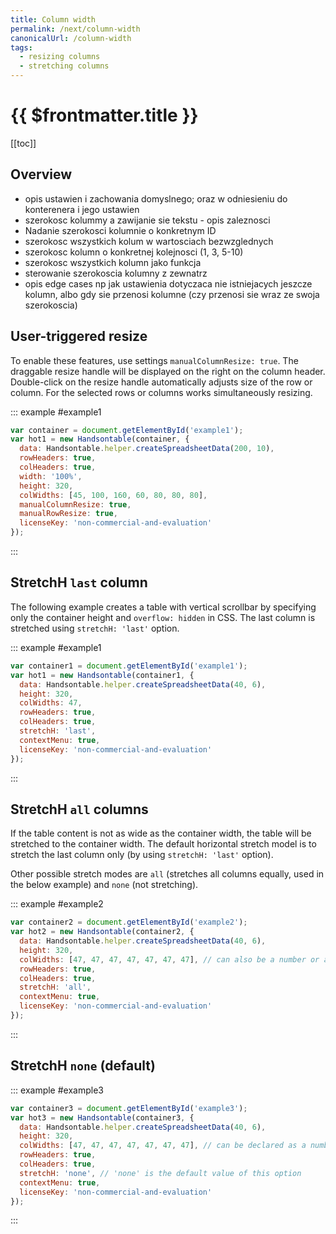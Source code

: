```yaml
---
title: Column width
permalink: /next/column-width
canonicalUrl: /column-width
tags:
  - resizing columns
  - stretching columns
---
```


# {{ $frontmatter.title }}

[[toc]]

## Overview

- opis ustawien i zachowania domyslnego; oraz w odniesieniu do konterenera i jego ustawien
- szerokosc kolummy a zawijanie sie tekstu - opis zaleznosci
- Nadanie szerokosci kolumnie o konkretnym ID
- szerokosc wszystkich kolum w wartosciach bezwzglednych
- szerokosc kolumn o konkretnej kolejnosci (1, 3, 5-10)
- szerokosc wszystkich kolumn jako funkcja
- sterowanie szerokoscia kolumny z zewnatrz
- opis edge cases np jak ustawienia dotyczaca nie istniejacych jeszcze kolumn, albo gdy sie przenosi kolumne (czy przenosi sie wraz ze swoja szerokoscia)

## User-triggered resize

To enable these features, use settings `manualColumnResize: true`. The draggable resize handle will be displayed on the right on the column header. Double-click on the resize handle automatically adjusts size of the row or column. For the selected rows or columns works simultaneously resizing.

::: example #example1
```js
var container = document.getElementById('example1');
var hot1 = new Handsontable(container, {
  data: Handsontable.helper.createSpreadsheetData(200, 10),
  rowHeaders: true,
  colHeaders: true,
  width: '100%',
  height: 320,
  colWidths: [45, 100, 160, 60, 80, 80, 80],
  manualColumnResize: true,
  manualRowResize: true,
  licenseKey: 'non-commercial-and-evaluation'
});
```
:::

## StretchH `last` column

The following example creates a table with vertical scrollbar by specifying only the container height and `overflow: hidden` in CSS. The last column is stretched using `stretchH: 'last'` option.

::: example #example1
```js
var container1 = document.getElementById('example1');
var hot1 = new Handsontable(container1, {
  data: Handsontable.helper.createSpreadsheetData(40, 6),
  height: 320,
  colWidths: 47,
  rowHeaders: true,
  colHeaders: true,
  stretchH: 'last',
  contextMenu: true,
  licenseKey: 'non-commercial-and-evaluation'
});
```
:::

## StretchH `all` columns

If the table content is not as wide as the container width, the table will be stretched to the container width. The default horizontal stretch model is to stretch the last column only (by using `stretchH: 'last'` option).

Other possible stretch modes are `all` (stretches all columns equally, used in the below example) and `none` (not stretching).

::: example #example2
```js
var container2 = document.getElementById('example2');
var hot2 = new Handsontable(container2, {
  data: Handsontable.helper.createSpreadsheetData(40, 6),
  height: 320,
  colWidths: [47, 47, 47, 47, 47, 47, 47], // can also be a number or a function
  rowHeaders: true,
  colHeaders: true,
  stretchH: 'all',
  contextMenu: true,
  licenseKey: 'non-commercial-and-evaluation'
});
```
:::

## StretchH `none` (default)

::: example #example3
```js
var container3 = document.getElementById('example3');
var hot3 = new Handsontable(container3, {
  data: Handsontable.helper.createSpreadsheetData(40, 6),
  height: 320,
  colWidths: [47, 47, 47, 47, 47, 47, 47], // can be declared as a number or a function
  rowHeaders: true,
  colHeaders: true,
  stretchH: 'none', // 'none' is the default value of this option
  contextMenu: true,
  licenseKey: 'non-commercial-and-evaluation'
});
```
:::
